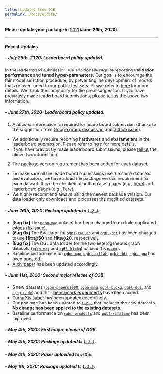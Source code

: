 ```yaml
---
title: Updates from OGB
permalink: /docs/update/
---
```


#### **Please update your package to [1.2.1](https://github.com/snap-stanford/ogb/releases/tag/1.2.1)** (June 26th, 2020).

-----

#### **Recent Updates**

##### - **July 25th, 2020**: Leaderboard policy updated.
In the leaderboard submission, we additionally require reporting **validation performance** and **tuned hyper-parameters**. 
Our goal is to encourage the fair model selection procedure, by preventing the development of models that are over-tuned to our public test sets. Please refer to [here](../leader_overview) for more details. We thank the community for the great suggestion.
If you have previously made leaderboard submissions, please [tell us](mailto:ogb@cs.stanford.edu) the above two information. 

##### - **June 27th, 2020**: Leaderboard policy updated.
1. Additional information is required for leaderboard submission (thanks to the suggestion from [Google group discussion](https://groups.google.com/forum/#!topic/open-graph-benchmark/duLzqer4mUE) and [Github issue](https://github.com/snap-stanford/ogb/issues/39)).
- We additionally require reporting **hardwares** and **#parameters** in the leaderboard submission. Please refer to [here](../leader_overview) for more details.
- If you have previously made leaderboard submissions, please [tell us](mailto:ogb@cs.stanford.edu) the above two information.

2. The package version requirement has been added for each dataset.
- To make sure all the leaderboard submissions use the same datasets and evaluators, we have added the package version requirement for each dataset. It can be checked at both dataset pages (e.g., [here](../nodeprop/)) and leaderboard pages (e.g., [here](../leader_nodeprop/)).
- We highly recommend always using the newest package version. Our data loader only downloads and processes the modified datasets.

##### - **June 26th, 2020**: Package updated to [`1.2.1`](https://github.com/snap-stanford/ogb/releases/tag/1.2.1).
- **[Bug fix]** The [`ogbn-mag`](../nodeprop/#ogbn-mag) dataset has been changed to exclude duplicated edges (fix [issue](https://github.com/snap-stanford/ogb/issues/40)).
- **[Bug fix]** The Evaluator for [`ogbl-collab`](../linkprop/#ogbl-collab) and [`ogbl-ddi`](../linkprop/#ogbl-ddi) has been changed to use **Hits@50** and **Hits@20**, respectively.
- **[Bug fix]** The DGL data loader for the two heterogeneous graph datasets ([`ogbn-mag`](../nodeprop/#ogbn-mag) and [`ogbl-biokg`](../linkprop/#ogbl-biokg)) is fixed (fix [issue](https://github.com/snap-stanford/ogb/issues/36)).
- Baseline performance on [`ogbn-mag`](../leader_nodeprop/#ogbn-mag), [`ogbl-collab`](../leader_linkprop/#ogbl-collab), [`ogbl-ddi`](../leader_linkprop/#ogbl-ddi), [`ogbl-ppa`](../leader_linkprop/#ogbl-ppa) has been updated.
- [Arxiv paper](https://arxiv.org/abs/2005.00687) has been updated accordingly.

##### - **June 11st, 2020**: Second major release of OGB.
- 5 new datasets ([`ogbn-papers100M`](../nodeprop/#ogbn-papers100M), [`ogbn-mag`](../nodeprop/#ogbn-mag), [`ogbl-biokg`](../linkprop/#ogbl-biokg), [`ogbl-ddi`](../linkprop/#ogbl-ddi), and [`ogbg-code`](../graphprop/#ogbg-code)) and their [benchmark experiments](https://github.com/snap-stanford/ogb/tree/master/examples) have been added.
- Our [arXiv paper](https://arxiv.org/abs/2005.00687) has been updated accordingly.
- Our package has been updated to [`1.2.0`](https://github.com/snap-stanford/ogb/releases/tag/1.2.0) that includes the new datasets. **No change has been applied to the existing datasets.**
- Baseline performance on [`ogbn-products`](../leader_nodeprop/#ogbn-products) and [`ogbl-citation`](../leader_linkprop/#ogbl-citation) has been improved.

##### - **May 4th, 2020**: First major release of OGB.
##### - **May 4th, 2020**: Package updated to [`1.1.1`](https://github.com/snap-stanford/ogb/releases/tag/1.1.1). 
##### - **May 4th, 2020**: Paper uploaded to [arXiv](https://arxiv.org/abs/2005.00687).
##### - **May 1th, 2020**: Package updated to [`1.1.0`](https://github.com/snap-stanford/ogb/releases/tag/1.1.0). 

